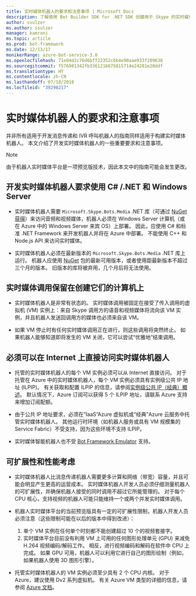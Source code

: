```yaml
---
title: 实时媒体机器人的要求和注意事项 | Microsoft Docs
description: 了解使用 Bot Builder SDK for .NET SDK 创建用于 Skype 的实时媒体机器人的相关重要要求和注意事项。
author: ssulzer
ms.author: ssulzer
manager: kamrani
ms.topic: article
ms.prod: bot-framework
ms.date: 12/13/17
monikerRange: azure-bot-service-3.0
ms.openlocfilehash: 71e04d2c76d6bff22352c6b4e90aae933f209638
ms.sourcegitcommit: f576981342fb3361216675815714e24281e20ddf
ms.translationtype: HT
ms.contentlocale: zh-CN
ms.lasthandoff: 07/18/2018
ms.locfileid: "39298217"
---
```

# <a name="requirements-and-considerations-for-real-time-media-bots"></a>实时媒体机器人的要求和注意事项

并非所有适用于开发消息传递和 IVR 呼叫机器人的指南同样适用于构建实时媒体机器人。 本文介绍了开发实时媒体机器人的一些重要要求和注意事项。 

> [!NOTE]
> 由于机器人实时媒体平台是一项预览版技术，因此本文中的指南可能会发生更改。

## <a name="real-time-media-bot-development-requires-cnet-and-windows-server"></a>开发实时媒体机器人要求使用 C# /.NET 和 Windows Server

- 实时媒体机器人需要 `Microsoft.Skype.Bots.Media` .NET 库（可通过 <a href="https://www.nuget.org/" target="_blank">NuGet 获得</a>）来访问音频和视频媒体，机器人必须在 Windows Server 计算机（或在 Azure 中的 Windows Server 来宾 OS）上部署。 因此，应使用 C# 和标准 .NET Framework 来开发机器人并将在 Azure 中部署。 不能使用 C++ 和 Node.js API 来访问实时媒体。

- 实时媒体机器人必须在最新版本的 `Microsoft.Skype.Bots.Media` .NET 库上运行。 机器人应使用 <a href="https://www.nuget.org/" target="_blank">NuGet</a> 包的最新可用版本，或者使用距最新版本不超过三个月的版本。 旧版本的库将被弃用，几个月后将无法使用。

## <a name="real-time-media-calls-stay-on-the-machine-where-they-were-created"></a>实时媒体调用保留在创建它们的计算机上

- 实时媒体机器人是非常有状态的。 实时媒体调用被固定在接受了传入调用的虚拟机 (VM) 实例上：来自 Skype 调用方的语音和视频媒体将流向该 VM 实例，并且机器人发送回调用方的媒体也必须来自该 VM。

- 如果 VM 停止时有任何实时媒体调用正在进行，则这些调用将突然终止。 如果机器人能够知道即将发生的 VM 关闭，它可以尝试“优雅地”结束调用。

## <a name="real-time-media-bots-must-be-directly-accessible-on-the-internet"></a>必须可以在 Internet 上直接访问实时媒体机器人

- 托管的实时媒体机器人的每个 VM 实例必须可以从 Internet 直接访问。 对于托管在 Azure 中的实时媒体机器人，每个 VM 实例必须具有实例级公共 IP 地址 (ILPIP)。 有关获取和配置 ILPIP 的信息，请参阅<a href="/azure/virtual-network/virtual-networks-instance-level-public-ip" target="_blank">实例级公共 IP（经典）概述</a>。 默认情况下，Azure 订阅可以获得 5 个 ILPIP 地址，请联系 Azure 支持来增加订阅配额。

- 由于公共 IP 地址要求，必须在“IaaS”Azure 虚拟机或“经典”Azure 云服务中托管实时媒体机器人。 其他运行时环境（如机器人服务或具有 VM 规模集的 Service Fabric）不受支持，因为这些环境不支持 ILPIP。

- 实时媒体智能机器人也不受 [Bot Framework Emulator](../bot-service-debug-emulator.md) 支持。

## <a name="scalability-and-performance-considerations"></a>可扩展性和性能考虑

- 实时媒体机器人比消息传递机器人需要更多计算和网络（带宽）容量，并且可能会明显产生更高的运营成本。 实时媒体机器人开发人员必须仔细测量机器人的可扩展性，并确保机器人接受的同时调用不超过它所能管理的。 对于每个 CPU 核心，支持视频的机器人可能只能维持一个或两个并发实时媒体调用。

- 机器人实时媒体平台的当前预览版具有一定的可扩展性限制，机器人开发人员必须注意（这些限制可能在以后的版本中得到改进）： 
  1. 单个 VM 实例在任何单个时刻都不能创建超过 10 个的视频套接字。
  2. 实时媒体平台目前没有利用 VM 上可用的任何图形处理单元 (GPU) 来减免 H.264 视频编码/解码工作。 相反，进行视频编码和解码在软件中 CPU 上完成。 如果 GPU 可用，机器人可以利用它进行自己的图形绘制（例如，如果机器人使用 3D 图形引擎）。

- 托管实时媒体机器人的 VM 实例必须至少具有 2 个 CPU 内核。 对于 Azure，建议使用 Dv2 系列虚拟机。 有关 Azure VM 类型的详细的信息，请参阅 <a href="/azure/virtual-machines/windows/sizes-general" target="_blank">Azure 文档</a>。 
